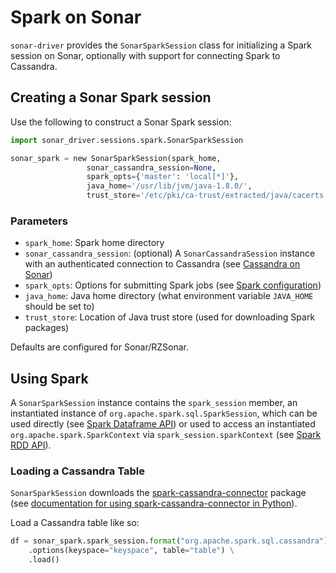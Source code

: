 # Spark on Sonar

`sonar-driver` provides the `SonarSparkSession` class for initializing a Spark session 
on Sonar, optionally with support for connecting Spark to Cassandra.

## Creating a Sonar Spark session

Use the following to construct a Sonar Spark session:

```python
import sonar_driver.sessions.spark.SonarSparkSession

sonar_spark = new SonarSparkSession(spark_home,
                 sonar_cassandra_session=None,
                 spark_opts={'master': 'local[*]'},
                 java_home='/usr/lib/jvm/java-1.8.0/',
                 trust_store='/etc/pki/ca-trust/extracted/java/cacerts'):
```

### Parameters

* `spark_home`: Spark home directory
* `sonar_cassandra_session`: (optional) A `SonarCassandraSession` instance with an authenticated connection to Cassandra 
(see [Cassandra on Sonar](cassandra.md))
* `spark_opts`: Options for submitting Spark jobs (see 
[Spark configuration](https://spark.apache.org/docs/latest/configuration.html))
* `java_home`: Java home directory (what environment variable `JAVA_HOME` should be set to)
* `trust_store`: Location of Java trust store (used for downloading Spark packages)

Defaults are configured for Sonar/RZSonar.

## Using Spark

A `SonarSparkSession` instance contains the `spark_session` member, an instantiated instance of 
`org.apache.spark.sql.SparkSession`, which can be used directly (see 
[Spark Dataframe API](https://spark.apache.org/docs/latest/sql-programming-guide.html#dataframes)) or used to access an instantiated 
`org.apache.spark.SparkContext` via `spark_session.sparkContext` (see 
[Spark RDD API](https://spark.apache.org/docs/latest/rdd-programming-guide.html#resilient-distributed-datasets-rdds)).

### Loading a Cassandra Table

`SonarSparkSession` downloads the [spark-cassandra-connector](https://github.com/datastax/spark-cassandra-connector) 
package (see [documentation for using spark-cassandra-connector in Python](https://github.com/datastax/spark-cassandra-connector/blob/master/doc/15_python.md)).

Load a Cassandra table like so:

```python
df = sonar_spark.spark_session.format("org.apache.spark.sql.cassandra") \
    .options(keyspace="keyspace", table="table") \
    .load()
```
